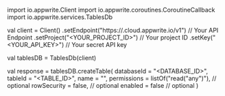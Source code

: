import io.appwrite.Client
import io.appwrite.coroutines.CoroutineCallback
import io.appwrite.services.TablesDb

val client = Client()
    .setEndpoint("https://<REGION>.cloud.appwrite.io/v1") // Your API Endpoint
    .setProject("<YOUR_PROJECT_ID>") // Your project ID
    .setKey("<YOUR_API_KEY>") // Your secret API key

val tablesDB = TablesDb(client)

val response = tablesDB.createTable(
    databaseId = "<DATABASE_ID>",
    tableId = "<TABLE_ID>",
    name = "<NAME>",
    permissions = listOf("read("any")"), // optional
    rowSecurity = false, // optional
    enabled = false // optional
)
